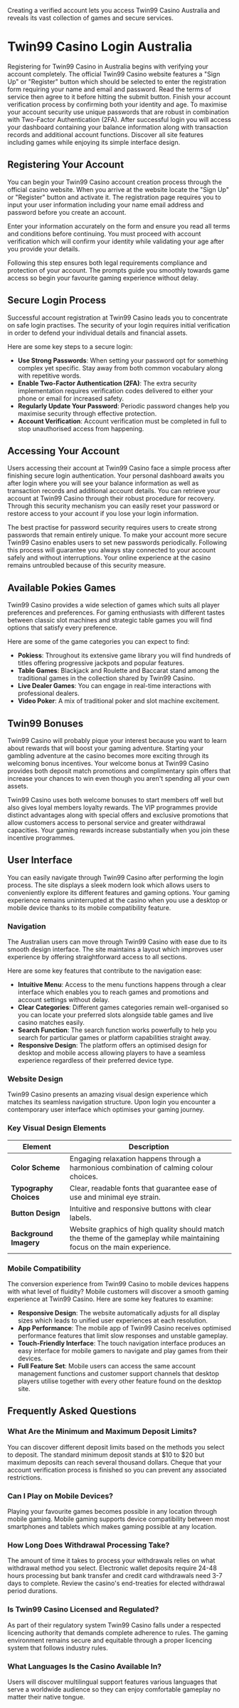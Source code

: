 Creating a verified account lets you access Twin99 Casino Australia and reveals its vast collection of games and secure services.

# Twin99 Casino Login Australia

Registering for Twin99 Casino in Australia begins with verifying your account completely. The official Twin99 Casino website features a "Sign Up" or "Register" button which should be selected to enter the registration form requiring your name and email and password. Read the terms of service then agree to it before hitting the submit button. Finish your account verification process by confirming both your identity and age. To maximise your account security use unique passwords that are robust in combination with Two-Factor Authentication (2FA). After successful login you will access your dashboard containing your balance information along with transaction records and additional account functions. Discover all site features including games while enjoying its simple interface design.

## Registering Your Account

You can begin your Twin99 Casino account creation process through the official casino website. When you arrive at the website locate the "Sign Up" or "Register" button and activate it. The registration page requires you to input your user information including your name email address and password before you create an account.

Enter your information accurately on the form and ensure you read all terms and conditions before continuing. You must proceed with account verification which will confirm your identity while validating your age after you provide your details.

Following this step ensures both legal requirements compliance and protection of your account. The prompts guide you smoothly towards game access so begin your favourite gaming experience without delay.

## Secure Login Process

Successful account registration at Twin99 Casino leads you to concentrate on safe login practises. The security of your login requires initial verification in order to defend your individual details and financial assets.

Here are some key steps to a secure login:

- **Use Strong Passwords**: When setting your password opt for something complex yet specific. Stay away from both common vocabulary along with repetitive words.
- **Enable Two-Factor Authentication (2FA)**: The extra security implementation requires verification codes delivered to either your phone or email for increased safety.
- **Regularly Update Your Password**: Periodic password changes help you maximise security through effective protection.
- **Account Verification**: Account verification must be completed in full to stop unauthorised access from happening.

## Accessing Your Account

Users accessing their account at Twin99 Casino face a simple process after finishing secure login authentication. Your personal dashboard awaits you after login where you will see your balance information as well as transaction records and additional account details. You can retrieve your account at Twin99 Casino through their robust procedure for recovery. Through this security mechanism you can easily reset your password or restore access to your account if you lose your login information.

The best practise for password security requires users to create strong passwords that remain entirely unique. To make your account more secure Twin99 Casino enables users to set new passwords periodically. Following this process will guarantee you always stay connected to your account safely and without interruptions. Your online experience at the casino remains untroubled because of this security measure.

## Available Pokies Games

Twin99 Casino provides a wide selection of games which suits all player preferences and preferences. For gaming enthusiasts with different tastes between classic slot machines and strategic table games you will find options that satisfy every preference.

Here are some of the game categories you can expect to find:

- **Pokiess**: Throughout its extensive game library you will find hundreds of titles offering progressive jackpots and popular features.
- **Table Games**: Blackjack and Roulette and Baccarat stand among the traditional games in the collection shared by Twin99 Casino.
- **Live Dealer Games**: You can engage in real-time interactions with professional dealers.
- **Video Poker**: A mix of traditional poker and slot machine excitement.

## Twin99 Bonuses

Twin99 Casino will probably pique your interest because you want to learn about rewards that will boost your gaming adventure. Starting your gambling adventure at the casino becomes more exciting through its welcoming bonus incentives. Your welcome bonus at Twin99 Casino provides both deposit match promotions and complimentary spin offers that increase your chances to win even though you aren't spending all your own assets.

Twin99 Casino uses both welcome bonuses to start members off well but also gives loyal members loyalty rewards. The VIP programmes provide distinct advantages along with special offers and exclusive promotions that allow customers access to personal service and greater withdrawal capacities. Your gaming rewards increase substantially when you join these incentive programmes.

## User Interface

You can easily navigate through Twin99 Casino after performing the login process. The site displays a sleek modern look which allows users to conveniently explore its different features and gaming options. Your gaming experience remains uninterrupted at the casino when you use a desktop or mobile device thanks to its mobile compatibility feature.

### Navigation

The Australian users can move through Twin99 Casino with ease due to its smooth design interface. The site maintains a layout which improves user experience by offering straightforward access to all sections.

Here are some key features that contribute to the navigation ease:
- **Intuitive Menu**: Access to the menu functions happens through a clear interface which enables you to reach games and promotions and account settings without delay.
- **Clear Categories**: Different games categories remain well-organised so you can locate your preferred slots alongside table games and live casino matches easily.
- **Search Function**: The search function works powerfully to help you search for particular games or platform capabilities straight away.
- **Responsive Design**: The platform offers an optimised design for desktop and mobile access allowing players to have a seamless experience regardless of their preferred device type.

### Website Design

Twin99 Casino presents an amazing visual design experience which matches its seamless navigation structure. Upon login you encounter a contemporary user interface which optimises your gaming journey.

### Key Visual Design Elements

| Element  | Description    |
|----------------|---------------------------------------------|
| **Color Scheme** | Engaging relaxation happens through a harmonious combination of calming colour choices. |
| **Typography Choices** | Clear, readable fonts that guarantee ease of use and minimal eye strain. |
| **Button Design** | Intuitive and responsive buttons with clear labels. |
| **Background Imagery** | Website graphics of high quality should match the theme of the gameplay while maintaining focus on the main experience. |


### Mobile Compatibility

The conversion experience from Twin99 Casino to mobile devices happens with what level of fluidity? Mobile customers will discover a smooth gaming experience at Twin99 Casino. Here are some key features to examine:

- **Responsive Design**: The website automatically adjusts for all display sizes which leads to unified user experiences at each resolution.
- **App Performance**: The mobile app of Twin99 Casino receives optimised performance features that limit slow responses and unstable gameplay.
- **Touch-Friendly Interface**: The touch navigation interface produces an easy interface for mobile gamers to navigate and play games from their devices.
- **Full Feature Set**: Mobile users can access the same account management functions and customer support channels that desktop players utilise together with every other feature found on the desktop site.

## Frequently Asked Questions

### What Are the Minimum and Maximum Deposit Limits?

You can discover different deposit limits based on the methods you select to deposit. The standard minimum deposit stands at $10 to $20 but maximum deposits can reach several thousand dollars. Cheque that your account verification process is finished so you can prevent any associated restrictions.

### Can I Play on Mobile Devices?

Playing your favourite games becomes possible in any location through mobile gaming. Mobile gaming supports device compatibility between most smartphones and tablets which makes gaming possible at any location.

### How Long Does Withdrawal Processing Take?

The amount of time it takes to process your withdrawals relies on what withdrawal method you select. Electronic wallet deposits require 24-48 hours processing but bank transfer and credit card withdrawals need 3-7 days to complete. Review the casino's end-treaties for elected withdrawal period durations.

### Is Twin99 Casino Licensed and Regulated?

As part of their regulatory system Twin99 Casino falls under a respected licencing authority that demands complete adherence to rules. The gaming environment remains secure and equitable through a proper licencing system that follows industry rules.

### What Languages Is the Casino Available In?

Users will discover multilingual support features various languages that serve a worldwide audience so they can enjoy comfortable gameplay no matter their native tongue.
